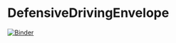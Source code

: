 # DefensiveDrivingEnvelope

[![Binder](https://mybinder.org/badge_logo.svg)](https://mybinder.org/v2/gh/schutera/DefensiveDrivingEnvelope/HEAD?labpath=MNIST%20DefensivePerception%20Hands-On.ipynb)
